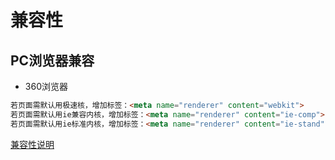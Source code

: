 # 兼容性

## PC浏览器兼容

* 360浏览器

``` html
若页面需默认用极速核，增加标签：<meta name="renderer" content="webkit"> 
若页面需默认用ie兼容内核，增加标签：<meta name="renderer" content="ie-comp"> 
若页面需默认用ie标准内核，增加标签：<meta name="renderer" content="ie-stand"
```

[兼容性说明](http://se.360.cn/v6/help/meta.html)